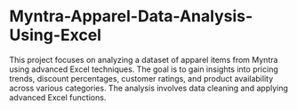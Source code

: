 # Myntra-Apparel-Data-Analysis-Using-Excel
This project focuses on analyzing a dataset of apparel items from Myntra using advanced Excel techniques. The goal is to gain insights into pricing trends, discount percentages, customer ratings, and product availability across various categories. The analysis involves data cleaning and applying advanced Excel functions.
